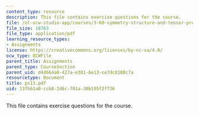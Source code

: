 ```yaml
---
content_type: resource
description: This file contains exercise questions for the course.
file: /ol-ocw-studio-app/courses/3-60-symmetry-structure-and-tensor-properties-of-materials-fall-2005/13fb61a0ccb82d6c701a30b195f2f736_ps13.pdf
file_size: 18763
file_type: application/pdf
learning_resource_types:
- Assignments
license: https://creativecommons.org/licenses/by-nc-sa/4.0/
ocw_type: OCWFile
parent_title: Assignments
parent_type: CourseSection
parent_uid: d4d664a8-427a-e381-6e13-ce7dc8100c7a
resourcetype: Document
title: ps13.pdf
uid: 13fb61a0-ccb8-2d6c-701a-30b195f2f736
---
```

This file contains exercise questions for the course.